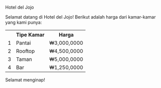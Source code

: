 Hotel del Jojo

Selamat datang di Hotel del Jojo!
Berikut adalah harga dari kamar-kamar yang kami punya:

<html>
  <head>
  <body>
    <table>
      <tr>
		<th>     </th>
        <th>Tipe Kamar</th>
        <th>Harga</th>
      </tr>
      <tr>
        <td>1</td>
        <td>Pantai</td>
        <td>₩3,000,0000</td>
      </tr>
	  <tr>
        <td>2</td>
        <td>Rooftop</td>
        <td>₩4,500,0000</td>
      </tr>
	  <tr>
        <td>3</td>
        <td>Taman</td>
        <td>₩5,000,0000</td>
      </tr>
	  <tr>
        <td>4</td>
        <td>Bar</td>
        <td>₩1,250,0000</td>
      </tr>
    </table>
  </body>
</html>

Selamat menginap!
